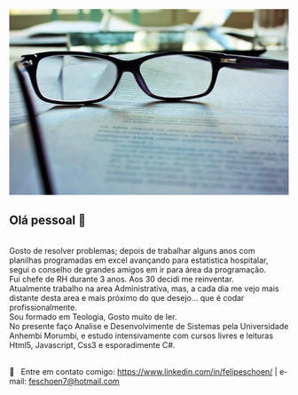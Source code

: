 <img width="auto" src="https://github.com/FelipeSchoen/images/blob/master/glasses-983947_640.jpg">
<h2>Olá pessoal 👋</h2>

<br>Gosto de resolver problemas; depois de trabalhar alguns anos com planilhas programadas em excel avançando para estatistica hospitalar, segui o conselho de grandes amigos em ir para área da programação.
<br>Fui chefe de RH durante 3 anos. Aos 30 decidi me reinventar.
<br>Atualmente trabalho na area Administrativa, mas, a cada dia me vejo mais distante desta area e mais próximo do que desejo... que é codar profissionalmente.
<br>Sou formado em Teologia, Gosto muito de ler.
<br>No presente faço Analise e Desenvolvimente de Sistemas pela Universidade Anhembi Morumbi, e estudo intensivamente com cursos livres e leituras Html5, Javascript, Css3 e esporadimente C#.
 
 <br/> :email: &nbsp; Entre em contato comigo: https://www.linkedin.com/in/felipeschoen/
| e-mail: feschoen7@hotmail.com
